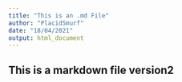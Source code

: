```yaml
---
title: "This is an .md File"
author: "PlacidSmurf"
date: "18/04/2021"
output: html_document
---
```

## This is a markdown file version2
